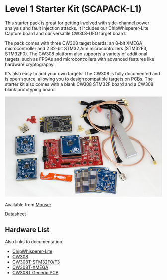 # Level 1 Starter Kit (SCAPACK-L1)

This starter pack is great for getting involved with side-channel power analysis and fault injection
attacks. It includes our ChipWhisperer-Lite Capture board and our versatile CW308-UFO target board.

The pack comes with three CW308 target boards: an 8-bit XMEGA microcontroller and 2 32-bit STM32 Arm 
microcontrollers (STM32F3, STM32F0). The CW308 platform also supports a variety of additional targets,
such as FPGAs and microcontrollers with advanced features like hardware cryptography.

It's also easy to add your own targets! The CW308 is fully documented and is open source,
allowing you to design compatible targets on PCBs. The starter kit also comes with a 
blank CW308 STM32F board and a CW308 blank prototyping board.

![lvl3-starter.jpg](Images/lvl1-starter.jpg)

Available from [Mouser](https://www.mouser.com/ProductDetail/NewAE/NAE-SCAPACK-L1?qs=r5DSvlrkXmJKnLrzBU%2FDDA%3D%3D)

[Datasheet](http://media.newae.com/datasheets/NAE-SCAPACK-L1_datasheet.pdf)

## Hardware List

Also links to documentation.

* [ChipWhisperer-Lite](../Capture/ChipWhisperer-Lite.md)
* [CW308](../Targets/CW308%20UFO.md)
* [CW308T-STM32F0/F3](../chipwhisperer-target-cw308t/CW308T_STM32F/README.md)
* [CW308T-XMEGA](../chipwhisperer-target-cw308t/CW308T_XMEGA/README.md)
* [CW308T Generic PCB](../chipwhisperer-target-cw308t/CW308T_GENERIC/README.md)
